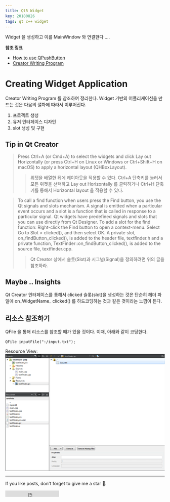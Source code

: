 ```yaml
---
title: Qt5 Widget
key: 20180826
tags: qt c++ widget
---
```


Widget 을 생성하고 이를 MainWindow 와 연결한다 ....

<!--more-->

**참조 링크**
- [How to use QPushButton](https://wiki.qt.io/How_to_Use_QPushButton)
- [Creator Writing Program](http://doc.qt.io/qtcreator/creator-writing-program.html)

# Creating Widget Application

Creator Writing Program 를 참조하여 정리한다. Widget 기반의 어플리케이션을 만드는 것은 다음의 절차에 따라서 이루어진다.

1. 프로젝트 생성
2. 유저 인터페이스 디자인
3. slot 생성 및 구현



## Tip in Qt Creator

> Press Ctrl+A (or Cmd+A) to select the widgets and click Lay out Horizontally (or press Ctrl+H on Linux or Windows or Ctrl+Shift+H on macOS) to apply a horizontal layout (QHBoxLayout).
> > 위젯을 배열한 뒤에 레이아웃을 적용할 수 있다. Ctrl+A 단축키를 눌러서 모든 위젯을 선택하고 Lay out Horizontally 를 클릭하거나 Ctrl+H 단축키를 통해서 Horizontal layout 을 적용할 수 있다.


> To call a find function when users press the Find button, you use the Qt signals and slots mechanism. A signal is emitted when a particular event occurs and a slot is a function that is called in response to a particular signal. Qt widgets have predefined signals and slots that you can use directly from Qt Designer. To add a slot for the find function:
Right-click the Find button to open a context-menu.
Select Go to Slot > clicked(), and then select OK.
A private slot, on_findButton_clicked(), is added to the header file, textfinder.h and a private function, TextFinder::on_findButton_clicked(), is added to the source file, textfinder.cpp.
>> Qt Creator 상에서 슬롯(Slot)과 시그널(Signal)을 정의하려면 위의 글을 참조하라.


## Maybe .. Insights

Qt Creator 인터페이스를 통해서 clicked 슬롯(slot)을 생성하는 것은 단순히 헤더 파일에 on_WidgetName_ clicked() 를 하드코딩하는 것과 같은 것이라는 느낌이 든다.

## 리소스 참조하기

QFile 을 통해 리소스를 참조할 때가 있을 것이다. 이때, 아래와 같이 코딩한다.

```
QFile inputFile(":/input.txt");
```

Resource View: ![Alt][1]



[1]: ../_images/2018-08-26-widgets-in-qt5/qtcreator-add-resource.png "add resource"

---

If you like posts, don't forget to give me a star :star2:.

<iframe src="https://ghbtns.com/github-btn.html?user=kitian616&repo=jekyll-TeXt-theme&type=star&count=true" frameborder="0" scrolling="0" width="170px" height="20px"></iframe>
